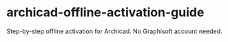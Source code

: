 # archicad-offline-activation-guide
Step-by-step offline activation for Archicad. No Graphisoft account needed.
